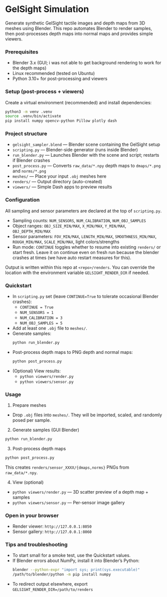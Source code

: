 # GelSight Simulation

Generate synthetic GelSight tactile images and depth maps from 3D meshes using Blender. This repo automates Blender to render samples, then post-processes depth maps into normal maps and provides simple viewers.

### Prerequisites

- Blender 3.x (GUI; i was not able to get background rendering to work for the depth maps)
- Linux recommended (tested on Ubuntu)
- Python 3.10+ for post-processing and viewers

### Setup (post-process + viewers)

Create a virtual environment (recommended) and install dependencies:
```bash
python3 -m venv .venv
source .venv/bin/activate
pip install numpy opencv-python Pillow plotly dash
```

### Project structure

- `gelsight_sampler.blend` — Blender scene containing the GelSight setup
- `scripting.py` — Blender-side generator (runs inside Blender)
- `run_blender.py` — Launches Blender with the scene and script; restarts if Blender crashes
- `post_process.py` — Converts `raw_data/*.npy` depth maps to `dmaps/*.png` and `norms/*.png`
- `meshes/` — Place your input `.obj` meshes here
- `renders/` — Output directory (auto-created)
- `viewers/` — Simple Dash apps to preview results

### Configuration

All sampling and sensor parameters are declared at the top of `scripting.py`.
- Sampling counts: `NUM_SENSORS`, `NUM_CALIBRATION`, `NUM_OBJ_SAMPLES`
- Object ranges: `OBJ_SIZE_MIN/MAX`, `X_MIN/MAX`, `Y_MIN/MAX`, `OBJ_DEPTH_MIN/MAX`
- Sensor parameters: `FOV_MIN/MAX`, `LENGTH_MIN/MAX`, `SMOOTHNESS_MIN/MAX`, `ROUGH_MIN/MAX`, `SCALE_MIN/MAX`, light colors/strengths
- Run mode: `CONTINUE` toggles whether to resume into existing `renders/` or start fresh. Leave it on continue even on fresh run because the blender crashes at times (we have auto restart measures for this). 

Output is written within this repo at `<repo>/renders`. You can override the location with the environment variable `GELSIGHT_RENDER_DIR` if needed.

### Quickstart

- In `scripting.py` set (leave `CONTINUE=True` to tolerate occasional Blender crashes):
  - `CONTINUE = True`
  - `NUM_SENSORS = 1`
  - `NUM_CALIBRATION = 3`
  - `NUM_OBJ_SAMPLES = 5`
- Add at least one `.obj` file to `meshes/`.
- Generate samples:
  ```bash
  python run_blender.py
  ```
- Post-process depth maps to PNG depth and normal maps:
  ```bash
  python post_process.py
  ```
- (Optional) View results:
  - `python viewers/render.py`
  - `python viewers/sensor.py`

### Usage

1) Prepare meshes
- Drop `.obj` files into `meshes/`. They will be imported, scaled, and randomly posed per sample.

2) Generate samples (GUI Blender)
```bash
python run_blender.py
```

3) Post-process depth maps
```bash
python post_process.py
```

This creates `renders/sensor_XXXX/{dmaps,norms}` PNGs from `raw_data/*.npy`.

4) View (optional)
- `python viewers/render.py` — 3D scatter preview of a depth map + samples
- `python viewers/sensor.py` — Per-sensor image gallery

### Open in your browser

- Render viewer: `http://127.0.0.1:8050`
- Sensor gallery: `http://127.0.0.1:8060`

### Tips and troubleshooting

- To start small for a smoke test, use the Quickstart values.
- If Blender errors about NumPy, install it into Blender’s Python:
  ```bash
  blender --python-expr "import sys; print(sys.executable)"
  /path/to/blender/python -m pip install numpy
  ```
- To redirect output elsewhere, export `GELSIGHT_RENDER_DIR=/path/to/renders`
